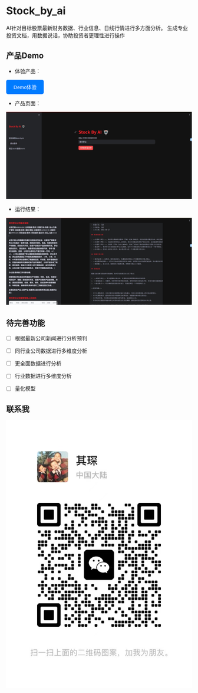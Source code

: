 # Stock_by_ai
AI针对目标股票最新财务数据、行业信息、日线行情进行多方面分析。
生成专业投资文档，用数据说话，协助投资者更理性进行操作
## 产品Demo

* 体验产品：

<p>
<a href="http://180.76.244.179:8505/">
<button style="background-color: #007bff; color: white; padding: 10px 20px; border: none; border-radius: 5px;">Demo体验</button>
</a>
</p>

* 产品页面：

![程序界面](./image/Demo1.png)

* 运行结果：

![程序界面](./image/Demo2.png)

## 待完善功能

- [ ] 根据最新公司新闻进行分析预判

- [ ] 同行业公司数据进行多维度分析

- [ ] 更全面数据进行分析

- [ ] 行业数据进行多维度分析

- [ ] 量化模型

## 联系我

![微信](./image/WX.jpg)
